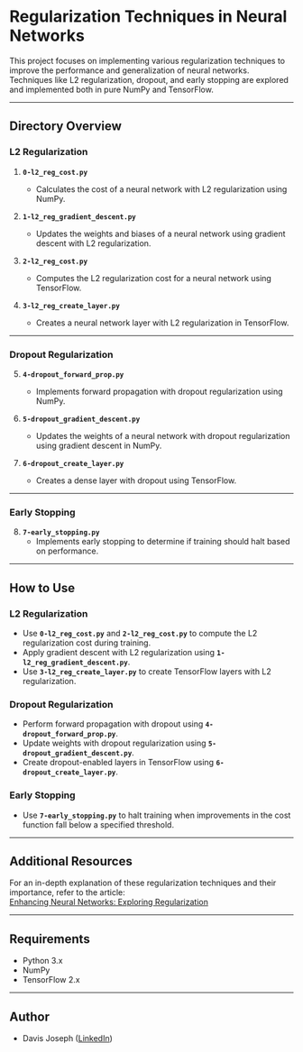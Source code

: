 # Regularization Techniques in Neural Networks

This project focuses on implementing various regularization techniques to improve the performance and generalization of neural networks. Techniques like L2 regularization, dropout, and early stopping are explored and implemented both in pure NumPy and TensorFlow.

---

## Directory Overview

### L2 Regularization
1. **`0-l2_reg_cost.py`**
   - Calculates the cost of a neural network with L2 regularization using NumPy.

2. **`1-l2_reg_gradient_descent.py`**
   - Updates the weights and biases of a neural network using gradient descent with L2 regularization.

3. **`2-l2_reg_cost.py`**
   - Computes the L2 regularization cost for a neural network using TensorFlow.

4. **`3-l2_reg_create_layer.py`**
   - Creates a neural network layer with L2 regularization in TensorFlow.

---

### Dropout Regularization
5. **`4-dropout_forward_prop.py`**
   - Implements forward propagation with dropout regularization using NumPy.

6. **`5-dropout_gradient_descent.py`**
   - Updates the weights of a neural network with dropout regularization using gradient descent in NumPy.

7. **`6-dropout_create_layer.py`**
   - Creates a dense layer with dropout using TensorFlow.

---

### Early Stopping
8. **`7-early_stopping.py`**
   - Implements early stopping to determine if training should halt based on performance.

---

## How to Use

### L2 Regularization
- Use **`0-l2_reg_cost.py`** and **`2-l2_reg_cost.py`** to compute the L2 regularization cost during training.
- Apply gradient descent with L2 regularization using **`1-l2_reg_gradient_descent.py`**.
- Use **`3-l2_reg_create_layer.py`** to create TensorFlow layers with L2 regularization.

### Dropout Regularization
- Perform forward propagation with dropout using **`4-dropout_forward_prop.py`**.
- Update weights with dropout regularization using **`5-dropout_gradient_descent.py`**.
- Create dropout-enabled layers in TensorFlow using **`6-dropout_create_layer.py`**.

### Early Stopping
- Use **`7-early_stopping.py`** to halt training when improvements in the cost function fall below a specified threshold.

---

## Additional Resources

For an in-depth explanation of these regularization techniques and their importance, refer to the article:  
[Enhancing Neural Networks: Exploring Regularization](https://www.linkedin.com/pulse/enhancing-neural-networks-exploring-regularization-davis-joseph-oekme/)

---

## Requirements
- Python 3.x
- NumPy
- TensorFlow 2.x

---

## Author
- Davis Joseph ([LinkedIn](https://www.linkedin.com/in/davis-joseph/))

